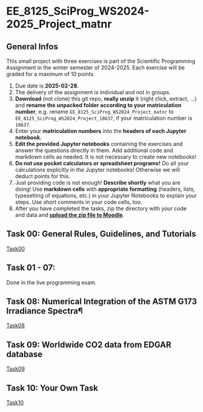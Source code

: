 # EE_8125_SciProg_WS2024-2025_Project_matnr

## General Infos

This small project with three exercises is part of the Scientific Programming Assignment in the winter semester of 2024-2025. Each exercise will be graded for a maximum of 10 points.

1. Due date is **2025-02-28**.
1. The delivery of the assignment is individual and not in groups.
1. **Download** (not clone) this git repo, **really unzip** it (right click, extract, ...) and **rename the unpacked folder according to your matriculation number**, e.g. rename `EE_8125_SciProg_WS2024_Project_matnr` to `EE_8125_SciProg_WS2024_Project_18637`, if your matriculation number is `18637`. 
1. Enter your **matriculation numbers** into the **headers of each Jupyter notebook.**
1. **Edit the provided Jupyter notebooks** containing the exercises and answer the questions directly in them. Add additional code and markdown cells as needed. It is not necessary to create new notebooks!
1. **Do not use pocket calculators or spreadsheet programs!** Do all your calculations explicitly in the Jupyter notebooks! Otherwise we will deduct points for this. 
1. Just providing code is not enough! **Describe shortly** what you are doing! Use **markdown cells** with **appropriate formatting** (headers, lists, typesetting of equations, etc.) in your Jupyter Notebooks to explain your steps. Use short comments in your code cells, too.
1. After you have completed the tasks, zip the directory with your code and data and [**upload the zip file to Moodle**](https://moodle.hochschule-rhein-waal.de/mod/assign/view.php?id=498109).


## Task 00: General Rules, Guidelines, and Tutorials

[Task00](Task00/README.md)

## Task 01 - 07: 

Done in the live programming exam.

## Task 08: Numerical Integration of the ASTM G173 Irradiance Spectra¶

[Task08](Task08_ASTM_G173_spectra/README.md)

## Task 09: Worldwide  CO2 data from EDGAR database

[Task09](Task09_EDGAR_C02_database/README.md)

## Task 10: Your Own Task

[Task10](Task10_your_own_exercise/README.md)
